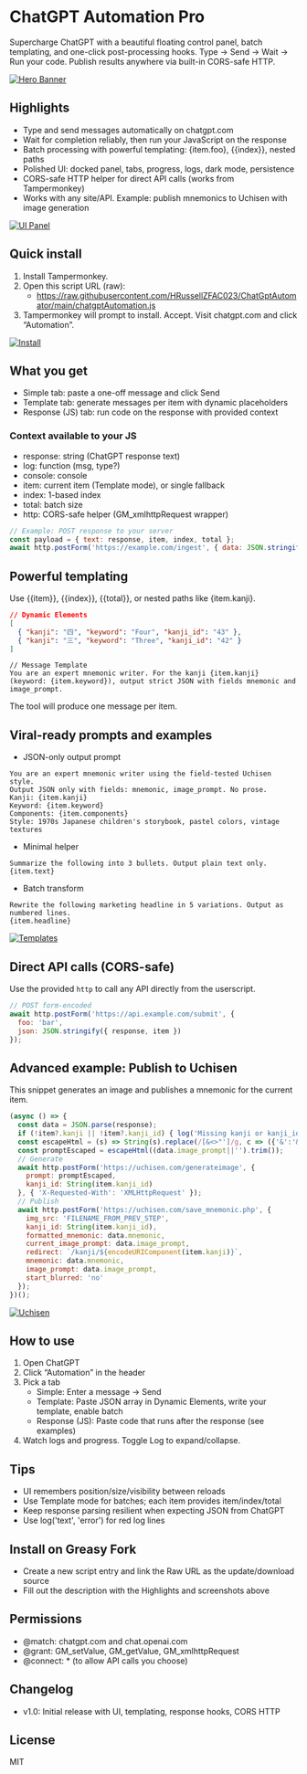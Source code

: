 # ChatGPT Automation Pro

Supercharge ChatGPT with a beautiful floating control panel, batch templating, and one-click post-processing hooks. Type → Send → Wait → Run your code. Publish results anywhere via built-in CORS-safe HTTP.

[![Hero Banner](.github/images/hero-placeholder.png)](#)

## Highlights
- Type and send messages automatically on chatgpt.com
- Wait for completion reliably, then run your JavaScript on the response
- Batch processing with powerful templating: {item.foo}, {{index}}, nested paths
- Polished UI: docked panel, tabs, progress, logs, dark mode, persistence
- CORS-safe HTTP helper for direct API calls (works from Tampermonkey)
- Works with any site/API. Example: publish mnemonics to Uchisen with image generation

[![UI Panel](.github/images/ui-placeholder.png)](#)

## Quick install
1) Install Tampermonkey.
2) Open this script URL (raw):
   - https://raw.githubusercontent.com/HRussellZFAC023/ChatGptAutomator/main/chatgptAutomation.js
3) Tampermonkey will prompt to install. Accept. Visit chatgpt.com and click “Automation”.

[![Install](.github/images/install-placeholder.png)](#)

## What you get
- Simple tab: paste a one-off message and click Send
- Template tab: generate messages per item with dynamic placeholders
- Response (JS) tab: run code on the response with provided context

### Context available to your JS
- response: string (ChatGPT response text)
- log: function (msg, type?)
- console: console
- item: current item (Template mode), or single fallback
- index: 1-based index
- total: batch size
- http: CORS-safe helper (GM_xmlhttpRequest wrapper)

```js
// Example: POST response to your server
const payload = { text: response, item, index, total };
await http.postForm('https://example.com/ingest', { data: JSON.stringify(payload) });
```

## Powerful templating
Use {{item}}, {{index}}, {{total}}, or nested paths like {item.kanji}.

```json
// Dynamic Elements
[
  { "kanji": "四", "keyword": "Four", "kanji_id": "43" },
  { "kanji": "三", "keyword": "Three", "kanji_id": "42" }
]
```

```text
// Message Template
You are an expert mnemonic writer. For the kanji {item.kanji} (keyword: {item.keyword}), output strict JSON with fields mnemonic and image_prompt.
```

The tool will produce one message per item.

## Viral-ready prompts and examples
- JSON-only output prompt
```
You are an expert mnemonic writer using the field-tested Uchisen style.
Output JSON only with fields: mnemonic, image_prompt. No prose.
Kanji: {item.kanji}
Keyword: {item.keyword}
Components: {item.components}
Style: 1970s Japanese children's storybook, pastel colors, vintage textures
```

- Minimal helper
```
Summarize the following into 3 bullets. Output plain text only.
{item.text}
```

- Batch transform
```
Rewrite the following marketing headline in 5 variations. Output as numbered lines.
{item.headline}
```

[![Templates](.github/images/template-placeholder.png)](#)

## Direct API calls (CORS-safe)
Use the provided `http` to call any API directly from the userscript.

```js
// POST form-encoded
await http.postForm('https://api.example.com/submit', {
  foo: 'bar',
  json: JSON.stringify({ response, item })
});
```

## Advanced example: Publish to Uchisen
This snippet generates an image and publishes a mnemonic for the current item.

```js
(async () => {
  const data = JSON.parse(response);
  if (!item?.kanji || !item?.kanji_id) { log('Missing kanji or kanji_id', 'error'); return; }
  const escapeHtml = (s) => String(s).replace(/[&<>"']/g, c => ({'&':'&amp;','<':'&lt;','>':'&gt;','"':'&quot;','\'':'&#039;'}[c]||c));
  const promptEscaped = escapeHtml((data.image_prompt||'').trim());
  // Generate
  await http.postForm('https://uchisen.com/generateimage', {
    prompt: promptEscaped,
    kanji_id: String(item.kanji_id)
  }, { 'X-Requested-With': 'XMLHttpRequest' });
  // Publish
  await http.postForm('https://uchisen.com/save_mnemonic.php', {
    img_src: 'FILENAME_FROM_PREV_STEP',
    kanji_id: String(item.kanji_id),
    formatted_mnemonic: data.mnemonic,
    current_image_prompt: data.image_prompt,
    redirect: `/kanji/${encodeURIComponent(item.kanji)}`,
    mnemonic: data.mnemonic,
    image_prompt: data.image_prompt,
    start_blurred: 'no'
  });
})();
```

[![Uchisen](.github/images/uchisen-placeholder.png)](#)

## How to use
1) Open ChatGPT
2) Click “Automation” in the header
3) Pick a tab
   - Simple: Enter a message → Send
   - Template: Paste JSON array in Dynamic Elements, write your template, enable batch
   - Response (JS): Paste code that runs after the response (see examples)
4) Watch logs and progress. Toggle Log to expand/collapse.

## Tips
- UI remembers position/size/visibility between reloads
- Use Template mode for batches; each item provides item/index/total
- Keep response parsing resilient when expecting JSON from ChatGPT
- Use log('text', 'error') for red log lines

## Install on Greasy Fork
- Create a new script entry and link the Raw URL as the update/download source
- Fill out the description with the Highlights and screenshots above

## Permissions
- @match: chatgpt.com and chat.openai.com
- @grant: GM_setValue, GM_getValue, GM_xmlhttpRequest
- @connect: * (to allow API calls you choose)

## Changelog
- v1.0: Initial release with UI, templating, response hooks, CORS HTTP

## License
MIT
